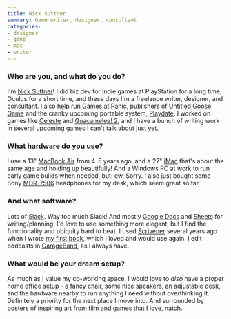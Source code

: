 ```yaml
---
title: Nick Suttner
summary: Game writer, designer, consultant
categories:
- designer
- game
- mac
- writer
---
```


### Who are you, and what do you do?

I'm [Nick Suttner](https://nicksuttner.com/ "Nick's website.")! I did biz dev for indie games at PlayStation for a long time, Oculus for a short time, and these days I'm a freelance writer, designer, and consultant. I also help run Games at Panic, publishers of [Untitled Goose Game][untitled-goose-game] and the cranky upcoming portable system, [Playdate][]. I worked on games like [Celeste][] and [Guacamelee! 2][guacamelee-2], and I have a bunch of writing work in several upcoming games I can't talk about just yet.

### What hardware do you use?

I use a 13" [MacBook Air][macbook-air] from 4-5 years ago, and a 27" [iMac][] that's about the same age  and holding up beautifully! And a Windows PC at work to run early game builds when needed, but: ew. Sorry. I also just bought some Sony [MDR-7506][] headphones for my desk, which seem great so far.

### And what software?

Lots of [Slack][]. Way too much Slack! And mostly [Google Docs][google-docs] and [Sheets][google-sheets] for writing/planning. I'd love to use something more elegant, but I find the functionality and ubiquity hard to beat. I used [Scrivener][] several years ago when I wrote [my first book](https://bossfightbooks.com/products/shadow-of-the-colossus-by-nick-suttner "Nick's book about Shadow of the Colossus."), which I loved and would use again. I edit podcasts in [GarageBand][], as I always have.

### What would be your dream setup?

As much as I value my co-working space, I would love to _also_ have a proper home office setup - a fancy chair, some nice speakers, an adjustable desk, and the hardware nearby to run anything I need without overthinking it. Definitely a priority for the next place I move into. And surrounded by posters of inspiring art from film and games that I love, natch.

[celeste]: https://en.wikipedia.org/wiki/Celeste_(video_game) "A platforming game."
[garageband]: https://www.apple.com/mac/garageband/ "An audio recording and editing tool for the Mac."
[google-docs]: https://en.wikipedia.org/wiki/Google_Docs "A web-based office suite."
[google-sheets]: https://www.google.com/sheets/about/ "Online spreadsheet software."
[guacamelee-2]: https://en.wikipedia.org/wiki/Guacamelee!_2 "A platforming game."
[imac]: https://www.apple.com/imac/ "An all-in-one computer."
[macbook-air]: https://www.apple.com/macbook-air/ "A very thin laptop."
[mdr-7506]: https://www.amazon.com/Sony-MDR7506-Professional-Diaphragm-Headphone/dp/B000AJIF4E "Studio-quality headphones."
[playdate]: https://play.date/ "A portable game console with a crank."
[scrivener]: http://literatureandlatte.com/scrivener.php "A Mac text editor aimed at writers."
[slack]: https://slack.com/ "A collaboration service."
[untitled-goose-game]: http://househou.se/goose/ "A horrible goose simulator game."
